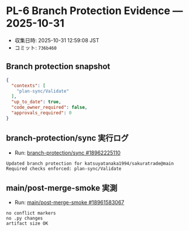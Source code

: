 # PL-6 Branch Protection Evidence — 2025-10-31

- 収集日時: 2025-10-31 12:59:08 JST
- コミット: `736b460`

## Branch protection snapshot
```json
{
  "contexts": [
    "plan-sync/Validate"
  ],
  "up_to_date": true,
  "code_owner_required": false,
  "approvals_required": 0
}
```

## branch-protection/sync 実行ログ
- Run: [branch-protection/sync #18962225110](https://github.com/katsuyatanaka1994/sakuratrade/actions/runs/18962225110)
```
Updated branch protection for katsuyatanaka1994/sakuratrade@main
Required checks enforced: plan-sync/Validate
```

## main/post-merge-smoke 実測
- Run: [main/post-merge-smoke #18961583067](https://github.com/katsuyatanaka1994/sakuratrade/actions/runs/18961583067)
```
no conflict markers
no .py changes
artifact size OK
```
